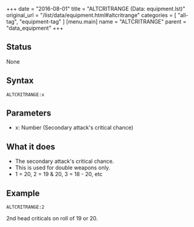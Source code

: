 +++
date = "2016-08-01"
title = "ALTCRITRANGE (Data: equipment.lst)"
original_url = "/list/data/equipment.html#altcritrange"
categories = [ "all-tag", "equipment-tag" ]
[menu.main]
    name = "ALTCRITRANGE"
    parent = "data_equipment"
+++

## Status

None

## Syntax

`ALTCRITRANGE:x`

## Parameters

-   x: Number (Secondary attack's critical chance)



What it does
------------

-   The secondary attack's critical chance.
-   This is used for double weapons only.
-   1 = 20, 2 = 19 & 20, 3 = 18 - 20, etc

Example
-------

`ALTCRITRANGE:2`

2nd head criticals on roll of 19 or 20.

